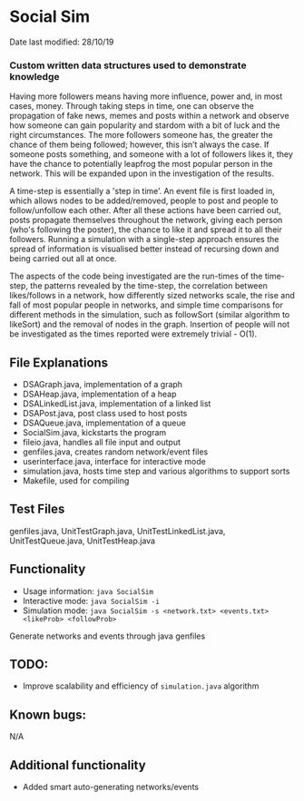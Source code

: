 # Social Sim

Date last modified: 28/10/19

### Custom written data structures used to demonstrate knowledge

Having more followers means having more influence, power and, in most cases, money. Through taking steps in time, one can observe the propagation of fake news, memes and posts within a network and observe how someone can gain popularity and stardom with a bit of luck and the right circumstances. The more followers someone has, the greater the chance of them being followed; however, this isn’t always the case. If someone posts something, and someone with a lot of followers likes it, they have the chance to potentially leapfrog the most popular person in the network. This will be expanded upon in the investigation of the results.

A time-step is essentially a 'step in time’. An event file is first loaded in, which allows nodes to be added/removed, people to post and people to follow/unfollow each other. After all these actions have been carried out, posts propagate themselves throughout the network, giving each person (who's following the poster), the chance to like it and spread it to all their followers. Running a simulation with a single-step approach ensures the spread of information is visualised better instead of recursing down and being carried out all at once.

The aspects of the code being investigated are the run-times of the time-step, the patterns revealed by the time-step, the correlation between likes/follows in a network, how differently sized networks scale, the rise and fall of most popular people in networks, and simple time comparisons for different methods in the simulation, such as followSort (similar algorithm to likeSort) and the removal of nodes in the graph. Insertion of people will not be investigated as the times reported were extremely trivial - O(1).

## File Explanations
- DSAGraph.java, implementation of a graph 
- DSAHeap.java, implementation of a heap
- DSALinkedList.java, implementation of a linked list 
- DSAPost.java, post class used to host posts
- DSAQueue.java, implementation of a queue
- SocialSim.java, kickstarts the program
- fileio.java, handles all file input and output
- genfiles.java, creates random network/event files
- userinterface.java, interface for interactive mode             
- simulation.java, hosts time step and various algorithms to support sorts 
- Makefile, used for compiling

## Test Files
genfiles.java, UnitTestGraph.java, UnitTestLinkedList.java, UnitTestQueue.java, UnitTestHeap.java

## Functionality
- Usage information: ``java SocialSim``
- Interactive mode: ``java SocialSim -i``
- Simulation mode: ``java SocialSim -s <network.txt> <events.txt> <likeProb> <followProb>``

Generate networks and events through java genfiles <numPeople> <numConnections>

## TODO:
- Improve scalability and efficiency of ``simulation.java`` algorithm

## Known bugs:
N/A
    
## Additional functionality 
- Added smart auto-generating networks/events
